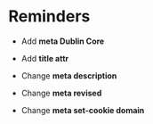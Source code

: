 # Reminders

- Add **meta Dublin Core**
- Add **title attr**

- Change **meta description**
- Change **meta revised**
- Change **meta set-cookie domain**